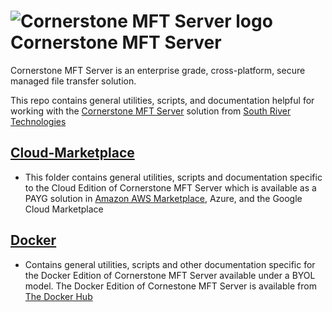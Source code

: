 # <img src="https://southrivertech.com/software/nextgen/cornerstone/cornerstone48.png" alt="Cornerstone MFT Server logo"> Cornerstone MFT Server</img>

Cornerstone MFT Server is an enterprise grade, cross-platform, secure managed file transfer solution.

This repo contains general utilities, scripts, and documentation helpful for working with the [Cornerstone MFT Server](https://www.cornerstonemft.com) solution from [South River Technologies](https://www.southrivertech.com)

## [Cloud-Marketplace](https://github.com/southrivertech/cornerstone.pub/cloud-marketplace)
- This folder contains general utilities, scripts and documentation specific to the Cloud Edition of Cornerstone MFT Server which is available as a PAYG solution in [Amazon AWS Marketplace](https://aws.amazon.com/marketplace/search/results/?searchTerms=cornerstone+mft&CREATOR=84e24cf6-1dd0-4cde-b93e-aa2870b106f2&filters=CREATOR), Azure, and the Google Cloud Marketplace

## [Docker](https://github.com/southrivertech/cornerstone.pub/docker)
- Contains general utilities, scripts and other documentation specific for the Docker Edition of Cornerstone MFT Server available under a BYOL model. The Docker Edition of Cornestone MFT Server is available from [The Docker Hub](https://hub.docker.com/r/southrivertech)


